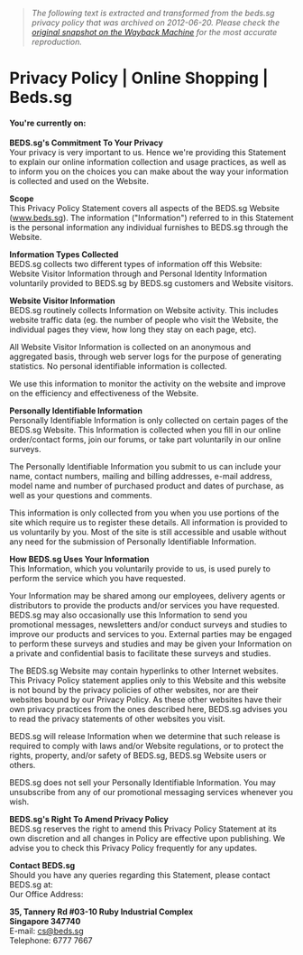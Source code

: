 > *The following text is extracted and transformed from the beds.sg privacy policy that was archived on 2012-06-20. Please check the [original snapshot on the Wayback Machine](https://web.archive.org/web/20120620155420id_/http%3A//www.beds.sg/privacy-policy) for the most accurate reproduction.*

# Privacy Policy | Online Shopping | Beds.sg

#### You're currently on:

**BEDS.sg's Commitment To Your Privacy**  
Your privacy is very important to us. Hence we're providing this Statement to explain our online information collection and usage practices, as well as to inform you on the choices you can make about the way your information is collected and used on the Website. 

**Scope**  
This Privacy Policy Statement covers all aspects of the BEDS.sg Website (www.beds.sg). The information ("Information") referred to in this Statement is the personal information any individual furnishes to BEDS.sg through the Website. 

**Information Types Collected**  
BEDS.sg collects two different types of information off this Website: Website Visitor Information through and Personal Identity Information voluntarily provided to BEDS.sg by BEDS.sg customers and Website visitors. 

**Website Visitor Information**  
BEDS.sg routinely collects Information on Website activity. This includes website traffic data (eg. the number of people who visit the Website, the individual pages they view, how long they stay on each page, etc). 

All Website Visitor Information is collected on an anonymous and aggregated basis, through web server logs for the purpose of generating statistics. No personal identifiable information is collected. 

We use this information to monitor the activity on the website and improve on the efficiency and effectiveness of the Website. 

**Personally Identifiable Information**  
Personally Identifiable Information is only collected on certain pages of the BEDS.sg Website. This Information is collected when you fill in our online order/contact forms, join our forums, or take part voluntarily in our online surveys. 

The Personally Identifiable Information you submit to us can include your name, contact numbers, mailing and billing addresses, e-mail address, model name and number of purchased product and dates of purchase, as well as your questions and comments. 

This information is only collected from you when you use portions of the site which require us to register these details. All information is provided to us voluntarily by you. Most of the site is still accessible and usable without any need for the submission of Personally Identifiable Information. 

**How BEDS.sg Uses Your Information**  
This Information, which you voluntarily provide to us, is used purely to perform the service which you have requested. 

Your Information may be shared among our employees, delivery agents or distributors to provide the products and/or services you have requested. BEDS.sg may also occasionally use this Information to send you promotional messages, newsletters and/or conduct surveys and studies to improve our products and services to you. External parties may be engaged to perform these surveys and studies and may be given your Information on a private and confidential basis to facilitate these surveys and studies. 

The BEDS.sg Website may contain hyperlinks to other Internet websites. This Privacy Policy statement applies only to this Website and this website is not bound by the privacy policies of other websites, nor are their websites bound by our Privacy Policy. As these other websites have their own privacy practices from the ones described here, BEDS.sg advises you to read the privacy statements of other websites you visit. 

BEDS.sg will release Information when we determine that such release is required to comply with laws and/or Website regulations, or to protect the rights, property, and/or safety of BEDS.sg, BEDS.sg Website users or others. 

BEDS.sg does not sell your Personally Identifiable Information. You may unsubscribe from any of our promotional messaging services whenever you wish. 

**BEDS.sg's Right To Amend Privacy Policy**  
BEDS.sg reserves the right to amend this Privacy Policy Statement at its own discretion and all changes in Policy are effective upon publishing. We advise you to check this Privacy Policy frequently for any updates. 

**Contact BEDS.sg**  
Should you have any queries regarding this Statement, please contact BEDS.sg at:  
Our Office Address: 

**35, Tannery Rd #03-10 Ruby Industrial Complex**  
**Singapore 347740**  
E-mail: [cs@beds.sg](mailto:cs@beds.sg)  
Telephone: 6777 7667
